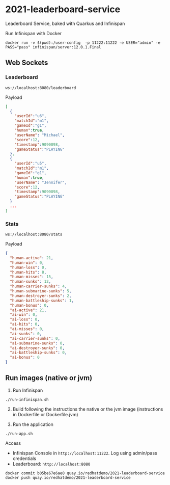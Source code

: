 # 2021-leaderboard-service

Leaderboard Service, baked with Quarkus and Infinispan

Run Infinispan with Docker

`docker run -v $(pwd):/user-config  -p 11222:11222 -e USER="admin" -e PASS="pass" infinispan/server:12.0.1.Final`

## Web Sockets

### Leaderboard

`ws://localhost:8080/leaderboard`

Payload 

```json
[
  {
    "userId":"u6",
    "matchId":"m1",
    "gameId":"g1",
    "human":true,
    "userName": "Michael",
    "score":12,
    "timestamp":9090898,
    "gameStatus":"PLAYING"
  }, 
  {
    "userId":"u5",
    "matchId":"m1",
    "gameId":"g1",
    "human":true,
    "userName": "Jennifer",
    "score":12,
    "timestamp":9090898,
    "gameStatus":"PLAYING"
  }
  ...
]
```
### Stats
`ws://localhost:8080/stats`

Payload

```json
{
  "human-active": 21,
  "human-win": 0,
  "human-loss": 0,
  "human-hits": 8,
  "human-misses": 15,
  "human-sunks": 12,
  "human-carrier-sunks": 4,
  "human-submarine-sunks": 5,
  "human-destroyer-sunks": 2,
  "human-battleship-sunks": 1,
  "human-bonus": 0,
  "ai-active": 21,
  "ai-win": 0,
  "ai-loss": 0,
  "ai-hits": 0,
  "ai-misses": 0,
  "ai-sunks": 0,
  "ai-carrier-sunks": 0,
  "ai-submarine-sunks": 0,
  "ai-destroyer-sunks": 0,
  "ai-battleship-sunks": 0,
  "ai-bonus": 0
}
```

## Run images (native or jvm)

1. Run Infinispan

```shell script
./run-infinispan.sh
```

2. Build following the instructions the native or the jvm image (instructions in Dockerfile or Dockerfile.jvm)

3. Run the application

```shell script
./run-app.sh
```
Access 
* Infinispan Console in `http://localhost:11222`. Log using admin/pass credentials
* Leaderboard: `http://localhost:8080`
  

`docker commit b05be67e6ae0 quay.io/redhatdemo/2021-leaderboard-service`
`docker push quay.io/redhatdemo/2021-leaderboard-service`